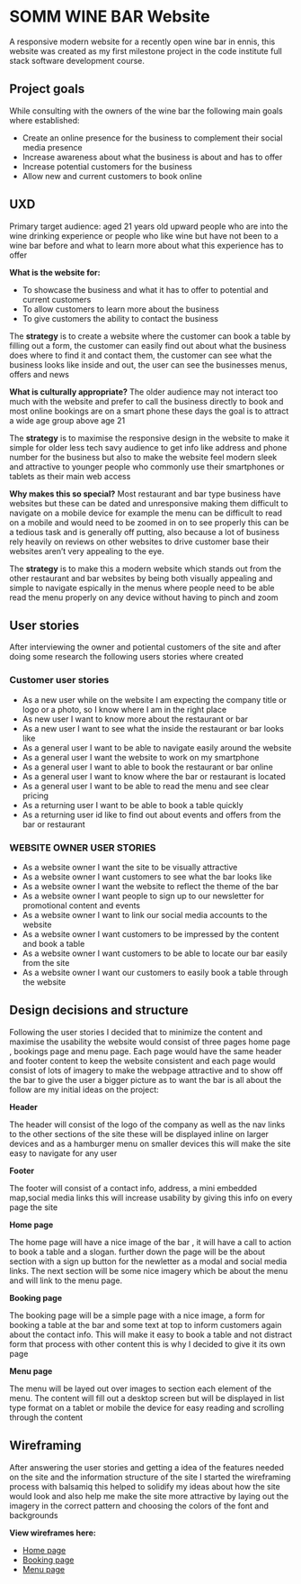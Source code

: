 # **SOMM WINE BAR Website**

A responsive modern website for a recently open wine bar in ennis, this website was created as my first milestone project in the code institute full stack software development course.

## **Project goals**
While consulting with the owners of the wine bar the following main goals where established: 
- Create an online presence for the business to complement their social media presence
- Increase awareness about what the business is about and has to offer
- Increase potential customers for the business
- Allow new and current customers to book online

## **UXD**

Primary target audience: aged 21 years old upward people who are into the wine drinking experience or people who like wine but have not been to a wine bar before and what to learn more about what this experience has to offer 
 
**What is the website for:**
- To showcase the business and what it has to offer to potential and current customers
- To allow customers to learn more about the business
- To give customers the ability to contact the business

The **strategy** is to create a website where the customer can book a table by filling out a form, the customer can easily find out about what the business does where to find it and contact them, the customer can see what the business looks like inside and out, the user can see the businesses menus, offers and news

**What is culturally appropriate?** The older audience may not interact too much with the website and prefer to call the business directly to book and most online bookings are on a smart phone these days the goal is to attract a wide age group above age 21 
 
 The **strategy** is to  maximise the responsive design in the website to make it simple for older less tech savy audience to get info like address and phone number for the business but also to make the website feel modern sleek and attractive to younger people who commonly use their smartphones or tablets as their main web access

**Why makes this so special?** Most restaurant and bar type business have websites but these can be dated and unresponsive making them difficult to navigate on a mobile device for example the menu can be difficult to read on a mobile and would need to be zoomed in on to see properly this can be a tedious task and is generally off putting, also because a lot of business rely heavily on reviews on other websites to drive customer base their websites aren’t very appealing to the eye.

The **strategy** is to make this a modern website which stands out from the other restaurant and bar websites by being both visually appealing and simple to navigate espically in the menus where people need to be able read the menu properly on any device without having to pinch and zoom 

## **User stories**
After interviewing the owner and potiental customers of the site and after doing some research the following users stories where created
### **Customer user stories**

- As a new user while on the website I am expecting the company title or logo or a photo, so I know where I am in the right place
- As new user I want to know more about the restaurant or bar 
- As a new user I want to see what the inside the restaurant or bar looks like
- As a general user I want to be able to navigate easily around the website
- As a general user I want the website to work on my smartphone
- As a general user I want to able to book the restaurant or bar online
- As a general user I want to know where the bar or restaurant is located
- As a general user I want to be able to read the menu and see clear pricing 
- As a returning user I want to be able to book a table quickly 
- As a returning user id like to find out about events and offers from the bar or restaurant
 
### **WEBSITE OWNER USER STORIES**

- As a website owner I want the site to be visually attractive
- As a website owner I want customers to see what the bar looks like
- As a website owner I want the website to reflect the theme of the bar
- As a website owner I want people to sign up to our newsletter for promotional content and events 
- As a website owner I want to link our social media accounts to the website
- As a website owner I want customers to be impressed by the content and book a table
- As a website owner I want customers to be able to locate our bar easily from the site
- As a website owner I want our customers to easily book a table through the website


## **Design decisions and structure**
Following the user stories I decided that to minimize the content and maximise the usability the website would consist of three pages home page , bookings page and menu page. Each page would have the same header and footer content to keep the website consistent and each page would consist of lots of imagery to make the webpage attractive and to show off the bar to give the user a bigger picture as to want the bar is all about the follow are my initial ideas on the project:

**Header** 

The header will consist of the logo of the company as well as the nav links to the other sections of the site these will be displayed inline on larger devices and as a hamburger menu on smaller devices this will make the site easy to navigate for any user

**Footer**

The footer will consist of a contact info, address, a mini embedded map,social media links this will increase usability by giving this info on every page the site

**Home page**

The home page will have a nice image of the bar , it will have a call to action to book a table and a slogan. further down the page will be the about section with a sign up button for the newletter as a modal and social media links. The next section will be some nice imagery which be about the menu and will link to the menu page.

**Booking page**

The booking page will be a simple page with a nice image, a form for booking a table at the bar and some text at top to inform customers again about the contact info. This will make it easy to book a table and not distract form that process with other content this is why I decided to give it its own page

**Menu page** 

The menu will be layed out over images to section each element of the menu. The content will fill out a desktop screen but will be displayed in list type format on a tablet or mobile the device for easy reading and scrolling through the content

## **Wireframing**

After answering the user stories and getting a idea of the features needed on the site and the information structure of the site I started the wireframing process with balsamiq this helped to solidify my ideas about how the site would look and also help me make the site more attractive by laying out the imagery in the correct pattern and choosing the colors of the font and backgrounds

**View wireframes here:**

- [Home page](https://github.com/noelmurphy33/SOMM/blob/41105cbf5d1e2999ab019d2754392354f00d8903/wireframes/home-wireframe.png)
- [Booking page](https://github.com/noelmurphy33/SOMM/blob/41105cbf5d1e2999ab019d2754392354f00d8903/wireframes/bookings-wireframe.png)
- [Menu page](https://github.com/noelmurphy33/SOMM/blob/41105cbf5d1e2999ab019d2754392354f00d8903/wireframes/menu-wireframe.png)